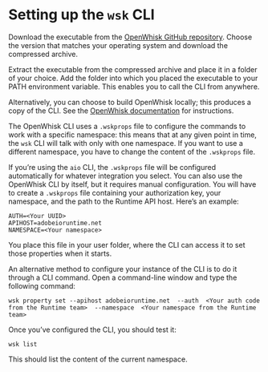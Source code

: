 # Setting up the `wsk` CLI

Download the executable from the [OpenWhisk GitHub repository](https://github.com/apache/incubator-openwhisk-cli/releases). Choose the version that matches your operating system and download the compressed archive.

Extract the executable from the compressed archive and place it in a folder of your choice.
Add the folder into which you placed the executable to your PATH environment variable. This enables you to call the CLI from anywhere.

Alternatively, you can choose to build OpenWhisk locally; this produces a copy of the CLI. See the [OpenWhisk documentation](https://github.com/apache/incubator-openwhisk/blob/master/docs/cli.md) for instructions.

The OpenWhisk CLI uses a `.wskprops` file to configure the commands to work with a specific namespace: this means that at any given point in time, the `wsk` CLI will talk with only with one namespace. If you want to use a different namespace, you have to change the content of the `.wskprops` file.

If you&rsquo;re using the `aio` CLI, the `.wskprops` file will be configured automatically for whatever integration you select. You can also use the OpenWhisk CLI by itself, but it requires manual configuration. You will have to create a `.wskprops` file containing your authorization key, your namespace, and the path to the Runtime API host. Here’s an example:

```
AUTH=<Your UUID>
APIHOST=adobeioruntime.net 
NAMESPACE=<Your namespace>
```

You place this file in your user folder, where the CLI can access it to set those properties when it starts.

An alternative method to configure your instance of the CLI is to do it through a CLI command. Open a command-line window and type the following command:

```
wsk property set --apihost adobeioruntime.net  --auth  <Your auth code from the Runtime team>  --namespace  <Your namespace from the Runtime team>
```

Once you&rsquo;ve configured the CLI, you should test it:

```
wsk list
```

This should list the content of the current namespace.
